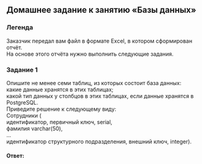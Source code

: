 ## Домашнее задание к занятию «Базы данных»  

### Легенда  
Заказчик передал вам файл в формате Excel, в котором сформирован отчёт.  
На основе этого отчёта нужно выполнить следующие задания.  

### Задание 1  
Опишите не менее семи таблиц, из которых состоит база данных:  
какие данные хранятся в этих таблицах;  
какой тип данных у столбцов в этих таблицах, если данные хранятся в PostgreSQL.  
Приведите решение к следующему виду:  
Сотрудники (  
идентификатор, первичный ключ, serial,  
фамилия varchar(50),  
...  
идентификатор структурного подразделения, внешний ключ, integer).  

#### Ответ:  
